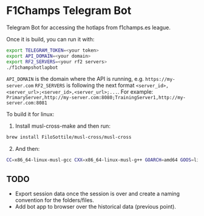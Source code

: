 # F1Champs Telegram Bot

Telegram Bot for accessing the hotlaps from f1champs.es league.

Once it is build, you can run it with:

```bash
export TELEGRAM_TOKEN=<your token>
export API_DOMAIN=<your domain>
export RF2_SERVERS=<your rf2 servers>
./f1champshotlapbot
```

`API_DOMAIN` is the domain where the API is running, e.g. `https://my-server.com`
`RF2_SERVERS` is following the next format `<server_id>,<server_url>;<server_id>,<server_url>;...`.
For example: `PrimaryServer,http://my-server.com:8080;TrainingServer1,http://my-server.com:8081`

To build it for linux:

1. Install musl-cross-make and then run:

  ```bash
  brew install FiloSottile/musl-cross/musl-cross
  ```

2. And then:

  ```bash
  CC=x86_64-linux-musl-gcc CXX=x86_64-linux-musl-g++ GOARCH=amd64 GOOS=linux CGO_ENABLED=1 go build -ldflags "-linkmode external -extldflags -static" -o f1champshotlapbot-linux .
  ```

## TODO

- Export session data once the session is over and create a naming convention for the folders/files.
- Add bot app to browser over the historical data (previous point).
